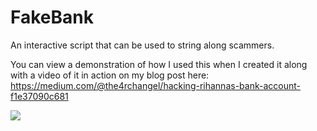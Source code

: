 # FakeBank
An interactive script that can be used to string along scammers.

You can view a demonstration of how I used this when I created it along with a video of it in action on my blog post here:
https://medium.com/@the4rchangel/hacking-rihannas-bank-account-f1e37090c681

![](https://i.imgur.com/vCLBIrQ.png)
